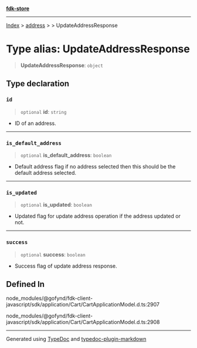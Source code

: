 [**fdk-store**](../../../README.md)
***

[Index](../../../API.md) > [address](../../README.md) > [<internal>](../README.md) > UpdateAddressResponse

# Type alias: UpdateAddressResponse

> **UpdateAddressResponse**: `object`

## Type declaration

### `id`

> `optional` **id**: `string`

- ID of an address.

***

### `is_default_address`

> `optional` **is\_default\_address**: `boolean`

- Default address flag if no address
selected then this should be the default address selected.

***

### `is_updated`

> `optional` **is\_updated**: `boolean`

- Updated flag for update address operation
if the address updated or not.

***

### `success`

> `optional` **success**: `boolean`

- Success flag of update address response.

## Defined In

node\_modules/@gofynd/fdk-client-javascript/sdk/application/Cart/CartApplicationModel.d.ts:2907

node\_modules/@gofynd/fdk-client-javascript/sdk/application/Cart/CartApplicationModel.d.ts:2908

***
Generated using [TypeDoc](https://typedoc.org/) and [typedoc-plugin-markdown](https://www.npmjs.com/package/typedoc-plugin-markdown)

